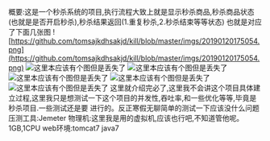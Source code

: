 概要:这是一个秒杀系统的项目,执行流程大致上就是显示秒杀商品,秒杀商品状态(也就是是否开启秒杀),秒杀结果返回(1.重复秒杀,2.秒杀结束等等状态)
也就是对应了下面几张图
![https://github.com/tomsajkdhsakjd/kill/blob/master/imgs/20190120175054.png](https://github.com/tomsajkdhsakjd/kill/blob/master/imgs/20190120175054.png)
![这里本应该有个图但是丢失了](https://github.com/tomsajkdhsakjd/kill/blob/master/imgs/20190120175111.png)
![这里本应该有个图但是丢失了](https://github.com/tomsajkdhsakjd/kill/blob/master/imgs/20190120175125.png)
![这里本应该有个图但是丢失了](https://github.com/tomsajkdhsakjd/kill/blob/master/imgs/20190120175134.png)
![这里本应该有个图但是丢失了](https://github.com/tomsajkdhsakjd/kill/blob/master/imgs/20190120175145.png)
![这里本应该有个图但是丢失了](https://github.com/tomsajkdhsakjd/kill/blob/master/imgs/20190120175157.png)
这里就介绍完必了,这里我不会讲这个项目具体建立过程,这里我只是想测试一下这个项目的并发性,吞吐率,和一些优化等等,毕竟是秒杀项目.一些测试还是要
进行的。反正寒假无聊简单的测试一下应该没什么问题
压测工具:Jemeter
物理机:这里我是用的虚拟机,应该也行吧,不知道管他呢。1GB,1CPU
web环境:tomcat7 java7
